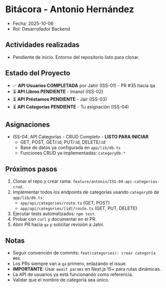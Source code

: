 # Bitácora - Antonio Hernández

- Fecha: 2025-10-06
- Rol: Desarrollador Backend

## Actividades realizadas
- Pendiente de inicio. Entorno del repositorio listo para clonar.

## Estado del Proyecto
- ✅ **API Usuarios COMPLETADA** por Jahir (ISS-01) - PR #35 hacia qa
- ⏳ **API Libros PENDIENTE** - Imanol (ISS-02)
- ⏳ **API Préstamos PENDIENTE** - Jair (ISS-03)
- ⏳ **API Categorías PENDIENTE** - Tu asignación (ISS-04)

## Asignaciones
- ISS-04: API Categorías - CRUD Completo - **LISTO PARA INICIAR**
  - GET, POST, GET/:id, PUT/:id, DELETE/:id
  - Base de datos ya configurada en `app/lib/db.ts`
  - Funciones CRUD ya implementadas: `categoryDb.*`

## Próximos pasos
1. Clonar el repo y crear rama: `feature/antonio/ISS-04-api-categorias-crud`.
2. Implementar todos los endpoints de categorías usando `categoryDb` de `app/lib/db.ts`:
   - `app/api/categories/route.ts` (GET, POST)
   - `app/api/categories/[id]/route.ts` (GET, PUT, DELETE)
3. Ejecutar tests automatizados: `npm test`.
4. Probar con `curl` y documentar en el PR.
5. Abrir PR hacia `qa` y solicitar revisión a Jahir.

## Notas
- Seguir convención de commits: `feat(categories): crear categoría #04`.
- Los PRs siempre van a `qa` primero, enlazando el issue.
- **IMPORTANTE**: Usar `await params` en Next.js 15+ para rutas dinámicas.
- La API de usuarios ya está funcionando como referencia.
- Validar que el nombre de categoría sea único.

